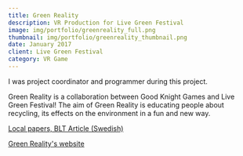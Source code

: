 ```yaml
---
title: Green Reality
description: VR Production for Live Green Festival
image: img/portfolio/greenreality_full.png
thumbnail: img/portfolio/greenreality_thumbnail.png
date: January 2017
client: Live Green Festival
category: VR Game
---
```

I was project coordinator and programmer during this project.

Green Reality is a collaboration between Good Knight Games and Live Green Festival! The aim of Green Reality is educating people about recycling, its effects on the environment in a fun and new way.


[Local papers, BLT Article (Swedish)](http://www.blt.se/karlsh…/live-green-far-ett-eget-vr-spelny)

[Green Reality's website](http://livegreenfestival.com/green-reality)